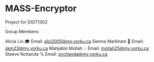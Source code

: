 # MASS-Encryptor
Project for DIGT1302

Group Members:

Alicia Loi 🎓
Email: aloi2005@my.yorku.ca
Sienna Markham 🌟
Email: skm23@my.yorku.ca
Mahjabin Mollah 💡
Email: mollah25@my.yorku.ca
Steeve Nchanda 🔍
Email: snchanda@my.yorku.ca
